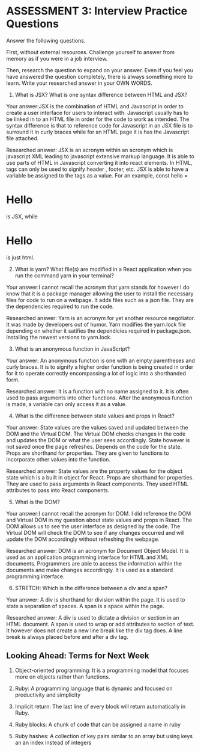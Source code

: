 # ASSESSMENT 3: Interview Practice Questions

Answer the following questions.

First, without external resources. Challenge yourself to answer from memory as if you were in a job interview.

Then, research the question to expand on your answer. Even if you feel you have answered the question completely, there is always something more to learn. Write your researched answer in your OWN WORDS.

1. What is JSX? What is one syntax difference between HTML and JSX?

Your answer:JSX is the combination of HTML and Javascript in order to create a user interface for users to interact with. Javascript usually has to be linked in to an HTML file in order for the code to work as intended. The syntax difference is that to reference code for Javascript in an JSX file is to surround it in curly braces while for an HTML page it is has the Javascript file attached.

Researched answer: JSX is an acronym within an acronym which is javascript XML leading to javascript extensive markup language. It is able to use parts of HTML in Javascript converting it into react elements. In HTML, tags can only be used to signify header , footer, etc. JSX is able to have a variable be assigned to the tags as a value. For an example, const hello = <h1>Hello</h1> is JSX, while <h1>Hello</h1> is just html.

2. What is yarn? What file(s) are modified in a React application when you run the command yarn in your terminal?

Your answer:I cannot recall the acronym that yarn stands for however I do know that it is a package manager allowing the user to install the necessary files for code to run on a webpage. It adds files such as a json file. They are the dependencies required to run the code.

Researched answer: Yarn is an acronym for yet another resource negotiator. It was made by developers out of humor. Yarn modifies the yarn.lock file depending on whether it satifies the dependicies required in package.json. Installing the newest versions to yarn.lock. 

3. What is an anonymous function in JavaScript?

Your answer: An anonymous function is one with an empty parentheses and curly braces. It is to signify a higher order function is being created in order for it to operate correctly encompassing a lot of logic into a shorthanded form.

Researched answer: It is a function with no name assigned to it. It is often used to pass arguments into other functions. After the anonymous function is made, a variable can only access it as a value.

4. What is the difference between state values and props in React?

Your answer: State values are the values saved and updated between the DOM and the Virtual DOM. The Virtual DOM checks changes in the code and updates the DOM or what the user sees accordingly. State however is not saved once the page refreshes. Depends on the code for the state. Props are shorthand for properties. They are given to functions to incorporate other values into the function.

Researched answer: State values are the property values for the object state which is a built in object for React. Props are shorthand for properties. They are used to pass arguments in React components. They used HTML attributes to pass into React components.

5. What is the DOM? 

Your answer:I cannot recall the acronym for DOM. I did reference the DOM and Virtual DOM in my question about state values and props in React. The DOM allows us to see the user interface as designed by the code. The Virtual DOM will check the DOM to see if any changes occurred and will update the DOM accordingly without refreshing the webpage.


Researched answer: DOM is an acronym for Document Object Model. It is used as an application programming interface for HTML and XML documents. Programmers are able to access the information within the documents and make changes accordingly. It is used as a standard programming interface.

6. STRETCH: Which is the difference between a div and a span?

Your answer: A div is shorthand for division within the page. It is used to state a separation of spaces. A span is a space within the page. 

Researched answer: A div is used to dictate a division or section in an HTML document. A span is used to wrap or add attributes to section of text. It however does not create a new line break like the div tag does. A line break is always placed before and after a div tag.

## Looking Ahead: Terms for Next Week

1. Object-oriented programming: It is a programming model that focuses more on objects rather than functions.

2. Ruby: A programming language that is dynamic and focused on productivity and simplicity

3. Implicit return: The last line of every block will return automatically in Ruby.

4. Ruby blocks: A chunk of code that can be assigned a name in ruby

5. Ruby hashes: A collection of key pairs similar to an array but using keys an an index instead of integers
